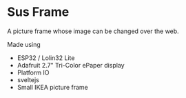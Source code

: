 # Sus Frame

A picture frame whose image can be changed over the web.

Made using

- ESP32 / Lolin32 Lite
- Adafruit 2.7" Tri-Color ePaper display
- Platform IO
- sveltejs
- Small IKEA picture frame
